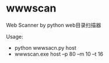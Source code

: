 # wwwscan
Web Scanner by python
web目录扫描器

Usage:
* python wwwsacn.py host
* wwwscan.exe host –p 80 –m 10 –t 16 

